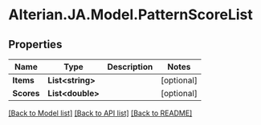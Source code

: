 # Alterian.JA.Model.PatternScoreList

## Properties

Name | Type | Description | Notes
------------ | ------------- | ------------- | -------------
**Items** | **List&lt;string&gt;** |  | [optional] 
**Scores** | **List&lt;double&gt;** |  | [optional] 

[[Back to Model list]](../README.md#documentation-for-models) [[Back to API list]](../README.md#documentation-for-api-endpoints) [[Back to README]](../README.md)

